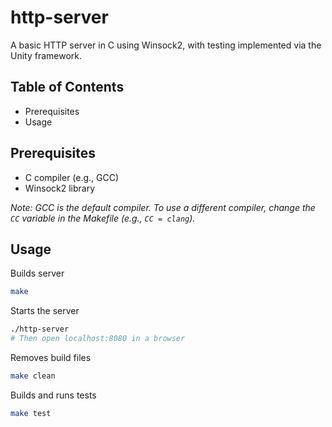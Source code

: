 # http-server

A basic HTTP server in C using Winsock2, with testing implemented via the Unity framework.

## Table of Contents
- Prerequisites
- Usage

## Prerequisites
- C compiler (e.g., GCC)
- Winsock2 library

*Note: GCC is the default compiler. To use a different compiler, change the `CC` variable in the Makefile (e.g., `CC = clang`).*

## Usage
Builds server
```bash
make
```
Starts the server
```bash
./http-server
# Then open localhost:8080 in a browser
```
Removes build files
```bash
make clean
```
Builds and runs tests
```bash
make test
```


